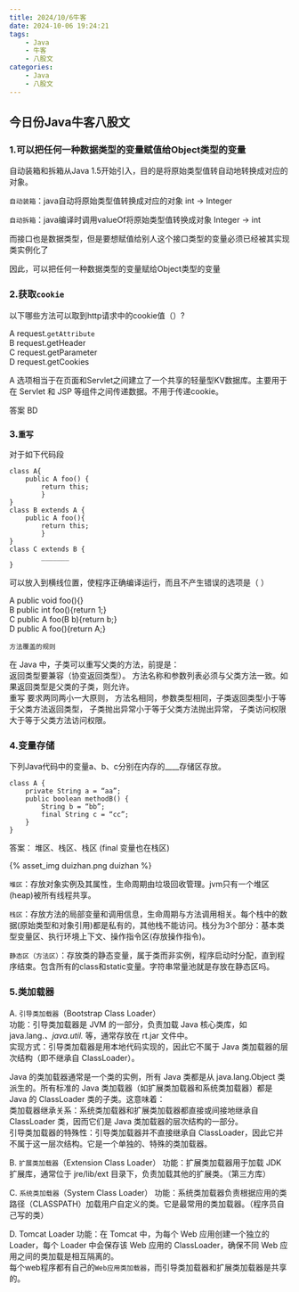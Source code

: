 ```yaml
---
title: 2024/10/6牛客
date: 2024-10-06 19:24:21
tags:
    - Java
    - 牛客
    - 八股文
categories:
    - Java
    - 八股文
---
```

## 今日份Java牛客八股文
### 1.可以把任何一种数据类型的变量赋值给Object类型的变量
  自动装箱和拆箱从Java 1.5开始引入，目的是将原始类型值转自动地转换成对应的对象。 

  `自动装箱`：java自动将原始类型值转换成对应的对象  int -> Integer 

  `自动拆箱`：java编译时调用valueOf将原始类型值转换成对象 Integer -> int 

  而接口也是数据类型，但是要想赋值给别人这个接口类型的变量必须已经被其实现类实例化了

  因此，可以把任何一种数据类型的变量赋给Object类型的变量

### 2.获取`cookie`

以下哪些方法可以取到http请求中的cookie值（）?

A request.`getAttribute`  
B request.getHeader  
C request.getParameter  
D request.getCookies

A 选项相当于在页面和Servlet之间建立了一个共享的轻量型KV数据库。主要用于在 Servlet 和 JSP 等组件之间传递数据。不用于传递cookie。

答案 BD

### 3.`重写`
对于如下代码段

    class A{
        public A foo() {
            return this;
            }
    }
    class B extends A {
        public A foo(){
            return this;
            }
    }
    class C extends B {
            _______
    }

可以放入到横线位置，使程序正确编译运行，而且不产生错误的选项是（ ）

A public void foo(){}  
B public int foo(){return 1;}  
C public A foo(B b){return b;}  
D public A foo(){return A;}

`方法覆盖的规则`

在 Java 中，子类可以重写父类的方法，前提是：  
返回类型要兼容（协变返回类型）。
方法名称和参数列表必须与父类方法一致。如果返回类型是父类的子类，则允许。  
重写 要求两同两小一大原则， 方法名相同，参数类型相同，子类返回类型小于等于父类方法返回类型， 子类抛出异常小于等于父类方法抛出异常， 子类访问权限大于等于父类方法访问权限。

### 4.变量存储

下列Java代码中的变量a、b、c分别在内存的____存储区存放。  

    class A {
        private String a = “aa”;
        public boolean methodB() {
            String b = “bb”;
            final String c = “cc”;
        }
    }

答案： 堆区、栈区、栈区 (final 变量也在栈区)

{% asset_img duizhan.png duizhan %}

`堆区`：存放对象实例及其属性，生命周期由垃圾回收管理。jvm只有一个堆区(heap)被所有线程共享。

`栈区`：存放方法的局部变量和调用信息，生命周期与方法调用相关。每个栈中的数据(原始类型和对象引用)都是私有的，其他栈不能访问。栈分为3个部分：基本类型变量区、执行环境上下文、操作指令区(存放操作指令)。

`静态区（方法区）`：存放类的静态变量，属于类而非实例，程序启动时分配，直到程序结束。包含所有的class和static变量。字符串常量池就是存放在静态区吗。

### 5.类加载器

A. `引导类加载器`（Bootstrap Class Loader）  
功能：引导类加载器是 JVM 的一部分，负责加载 Java 核心类库，如 java.lang.*、java.util.* 等，通常存放在 rt.jar 文件中。  
实现方式：引导类加载器是用本地代码实现的，因此它不属于 Java 类加载器的层次结构（即不继承自 ClassLoader）。  

Java 的类加载器通常是一个类的实例，所有 Java 类都是从 java.lang.Object 类派生的。所有标准的 Java 类加载器（如扩展类加载器和系统类加载器）都是 Java 的 ClassLoader 类的子类。这意味着：  
类加载器继承关系：系统类加载器和扩展类加载器都直接或间接地继承自 ClassLoader 类，因而它们是 Java 类加载器的层次结构的一部分。  
引导类加载器的特殊性：引导类加载器并不直接继承自 ClassLoader，因此它并不属于这一层次结构。它是一个单独的、特殊的类加载器。

B. `扩展类加载器`（Extension Class Loader）
功能：扩展类加载器用于加载 JDK 扩展库，通常位于 jre/lib/ext 目录下，负责加载其他的扩展类。（第三方库）

C. `系统类加载器`（System Class Loader）
功能：系统类加载器负责根据应用的类路径（CLASSPATH）加载用户自定义的类。它是最常用的类加载器。（程序员自己写的类）

D. Tomcat Loader
功能：在 Tomcat 中，为每个 Web 应用创建一个独立的 Loader，每个 Loader 中会保存该 Web 应用的 ClassLoader，确保不同 Web 应用之间的类加载是相互隔离的。  
每个web程序都有自己的`Web应用类加载器`，而引导类加载器和扩展类加载器是共享的。

